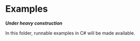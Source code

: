 # Examples

***Under heavy construction***

In this folder, runnable examples in C# will be made available.